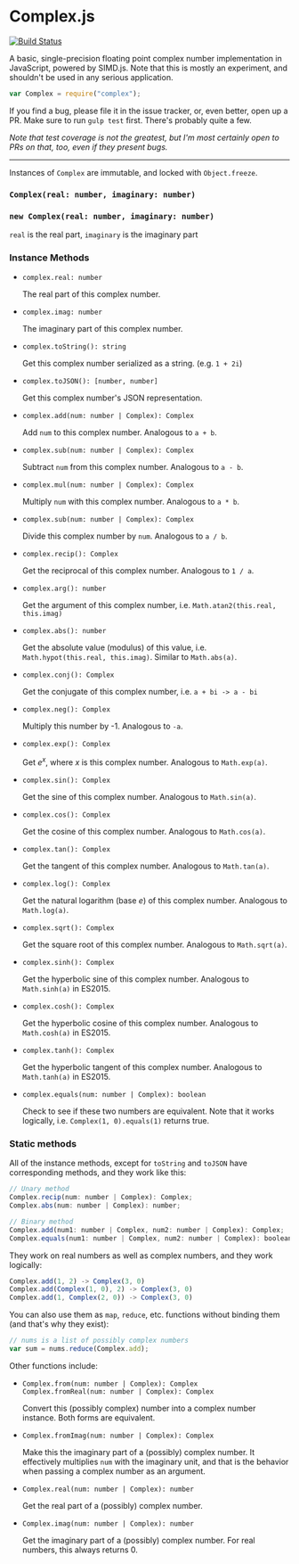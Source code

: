 Complex.js
==========

[![Build Status](https://travis-ci.org/isiahmeadows/complex.svg)](https://travis-ci.org/isiahmeadows/complex)

A basic, single-precision floating point complex number implementation in JavaScript, powered by SIMD.js. Note that this is mostly an experiment, and shouldn't be used in any serious application.

```js
var Complex = require("complex");
```

If you find a bug, please file it in the issue tracker, or, even better, open up a PR. Make sure to run `gulp test` first. There's probably quite a few.

*Note that test coverage is not the greatest, but I'm most certainly open to PRs on that, too, even if they present bugs.*

---

Instances of `Complex` are immutable, and locked with `Object.freeze`.

### `Complex(real: number, imaginary: number)`
### `new Complex(real: number, imaginary: number)`

`real` is the real part, `imaginary`  is the imaginary part

### Instance Methods

-   `complex.real: number`

    The real part of this complex number.

-   `complex.imag: number`

    The imaginary part of this complex number.

-   `complex.toString(): string`

    Get this complex number serialized as a string. (e.g. `1 + 2i`)

-   `complex.toJSON(): [number, number]`

    Get this complex number's JSON representation.

-   `complex.add(num: number | Complex): Complex`

    Add `num` to this complex number. Analogous to `a + b`.

-   `complex.sub(num: number | Complex): Complex`

    Subtract `num` from this complex number. Analogous to `a - b`.

-   `complex.mul(num: number | Complex): Complex`

    Multiply `num` with this complex number. Analogous to `a * b`.

-   `complex.sub(num: number | Complex): Complex`

    Divide this complex number by `num`. Analogous to `a / b`.

-   `complex.recip(): Complex`

    Get the reciprocal of this complex number. Analogous to `1 / a`.

-   `complex.arg(): number`

    Get the argument of this complex number, i.e. `Math.atan2(this.real, this.imag)`

-   `complex.abs(): number`

    Get the absolute value (modulus) of this value, i.e. `Math.hypot(this.real, this.imag)`. Similar to `Math.abs(a)`.

-   `complex.conj(): Complex`

    Get the conjugate of this complex number, i.e. `a + bi -> a - bi`

-   `complex.neg(): Complex`

    Multiply this number by -1. Analogous to `-a`.

-   `complex.exp(): Complex`

    Get *e*<sup>*x*</sup>, where *x* is this complex number. Analogous to `Math.exp(a)`.

-   `complex.sin(): Complex`

    Get the sine of this complex number. Analogous to `Math.sin(a)`.

-   `complex.cos(): Complex`

    Get the cosine of this complex number. Analogous to `Math.cos(a)`.

-   `complex.tan(): Complex`

    Get the tangent of this complex number. Analogous to `Math.tan(a)`.

-   `complex.log(): Complex`

    Get the natural logarithm (base *e*) of this complex number. Analogous to `Math.log(a)`.

-   `complex.sqrt(): Complex`

    Get the square root of this complex number. Analogous to `Math.sqrt(a)`.

-   `complex.sinh(): Complex`

    Get the hyperbolic sine of this complex number. Analogous to `Math.sinh(a)` in ES2015.

-   `complex.cosh(): Complex`

    Get the hyperbolic cosine of this complex number. Analogous to `Math.cosh(a)` in ES2015.

-   `complex.tanh(): Complex`

    Get the hyperbolic tangent of this complex number. Analogous to `Math.tanh(a)` in ES2015.

-   `complex.equals(num: number | Complex): boolean`

    Check to see if these two numbers are equivalent. Note that it works logically, i.e. `Complex(1, 0).equals(1)` returns true.

### Static methods

All of the instance methods, except for `toString` and `toJSON` have corresponding methods, and they work like this:

```js
// Unary method
Complex.recip(num: number | Complex): Complex;
Complex.abs(num: number | Complex): number;

// Binary method
Complex.add(num1: number | Complex, num2: number | Complex): Complex;
Complex.equals(num1: number | Complex, num2: number | Complex): boolean;
```

They work on real numbers as well as complex numbers, and they work logically:

```js
Complex.add(1, 2) -> Complex(3, 0)
Complex.add(Complex(1, 0), 2) -> Complex(3, 0)
Complex.add(1, Complex(2, 0)) -> Complex(3, 0)
```

You can also use them as `map`, `reduce`, etc. functions without binding them (and that's why they exist):

```js
// nums is a list of possibly complex numbers
var sum = nums.reduce(Complex.add);
```

Other functions include:

-   `Complex.from(num: number | Complex): Complex`<br>
    `Complex.fromReal(num: number | Complex): Complex`

    Convert this (possibly complex) number into a complex number instance. Both forms are equivalent.

-   `Complex.fromImag(num: number | Complex): Complex`

    Make this the imaginary part of a (possibly) complex number. It effectively multiplies `num` with the imaginary unit, and that is the behavior when passing a complex number as an argument.

-   `Complex.real(num: number | Complex): number`

    Get the real part of a (possibly) complex number.

-   `Complex.imag(num: number | Complex): number`

    Get the imaginary part of a (possibly) complex number. For real numbers, this always returns 0.
